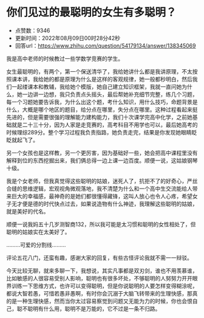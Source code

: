 # 你们见过的最聪明的女生有多聪明？
- 点赞数：9346
- 更新时间：2022年08月09日00时28分42秒
- 回答url：https://www.zhihu.com/question/54179134/answer/138345069
<body>
 <p data-pid="AeQKJfOZ">我是高中老师的时候教过一些学数学竞赛的学生。</p>
 <p data-pid="KaWMf7wF">女生最聪明的，有两个，第一个保送清华了，我给她讲什么都是我讲原理，不太按照课本讲，我给她的都是原理为什么是这样的客观规律，她一般都秒明白，然后我们一起缕课本和教辅，我给她个模版，她自己建立知识框架，我就一直问她为什么，她一边讲一边想，我只负责点头摇头，最后帮她补充细节完整，练几个习题，每一个习题她要告诉我，为什么出这个题，考什么知识，用什么技巧，命题背景是什么，大概是哪个地区的题目，给分点在哪里，失分点在哪里。这种过程看起来挺先进的，但是需要很强的理解能力建构能力，我们十次课学完高中化学，之前她基础就是二十三十分，因为人家是走竞赛的，高考科目不用学也可以，最后她高考的时候理综289分。整个学习过程我负责指路，她负责走完，结果是你发现她眼睛眨眨就起飞了。</p>
 <p data-pid="f1Ei5NU_">另一个女孩也是这样教，另一个更厉害，因为基础好一些，她会把高中课程里没有解释到位的东西挖掘出来，我们俩总得一边上课一边百度。顺便一说，这姑娘钢琴十级。</p>
 <p data-pid="TybmwGdG">我是个女老师，但我真觉得这些聪明的姑娘，迷死人了，抗拒不了的好奇心，严丝合缝的思维逻辑，宏观视角微观落地，我不清楚为什么和一个高中生交流能给人带来巨大的幸福感，最神奇的是她们都很懂得藏锋，这叫人放心也令人心疼，希望女子无才便是德的时代快点过去，如果说造物有什么神迹，我理解这些聪明的姑娘，就是美好的代名。</p>
 <p data-pid="nj3WmseS">顺便一说我妈五十几岁测智商132，所以我可能是太习惯和聪明的女性相处了，但聪明的姑娘实在太美好了。</p>
 <p data-pid="EU_mQSnI">………可爱的分割线………</p>
 <p data-pid="5EQhZGKG">评论五花八门，还蛮有趣，感谢大家的回复，有些古怪评论我就不需一一辩驳。</p>
 <p data-pid="RUF69-UQ">今天比较无聊，就来多聊一下，我想说，其实凡事都是双刃剑，谁也不用羡慕谁，比如敏感的人很容易受别人影响，聪明也有很多坏处，不够聪明的人努努力开开眼界训练一下思维方式，也许可以变得聪明，但是你说聪明的人要怎样变得糊涂呢，都说大智若愚，可惜若愚非愚啊，有时你会沉溺于大脑飞转带来的生理快感，那真的是一种生理快感，然而当你太过容易察觉到问题又无能为力的时候，你也会恨自己，聪不聪明有什么用，聪明不是万能的，它不过是一条不归路。</p>
</body>
